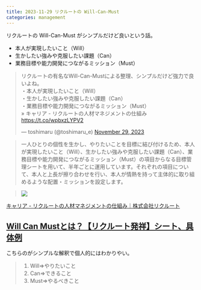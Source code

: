 ```yaml
---
title: 2023-11-29 リクルートの Will-Can-Must
categories: management
---
```


リクルートの Will-Can-Must がシンプルだけど良いという話。

- 本人が実現したいこと（Will）
- 生かしたい強みや克服したい課題（Can）
- 業務目標や能力開発につながるミッション（Must）

<blockquote class="twitter-tweet"><p lang="ja" dir="ltr">リクルートの有名なWill-Can-Mustによる整理、シンプルだけど強力で良いよね。<br>・本人が実現したいこと（Will）<br>・生かしたい強みや克服したい課題（Can）<br>・業務目標や能力開発につながるミッション（Must）<br>» キャリア - リクルートの人材マネジメントの仕組み <a href="https://t.co/wpbxzLYPV2">https://t.co/wpbxzLYPV2</a></p>&mdash; toshimaru (@toshimaru_e) <a href="https://twitter.com/toshimaru_e/status/1729652400925847900?ref_src=twsrc%5Etfw">November 29, 2023</a></blockquote> <script async src="https://platform.twitter.com/widgets.js" charset="utf-8"></script>

> 一人ひとりの個性を生かし、やりたいことを目標に結び付けるため、本人が実現したいこと（Will）、生かしたい強みや克服したい課題（Can）、業務目標や能力開発につながるミッション（Must）の項目からなる目標管理シートを用いて、半年ごとに運用しています。それぞれの項目について、本人と上長が擦り合わせを行い、本人が情熱を持って主体的に取り組めるような配置・ミッションを設定します。

> ![](https://www.recruit.co.jp/_app/assets/people/career/will-can-must-img01_pc.webp)

[キャリア - リクルートの人材マネジメントの仕組み｜株式会社リクルート](https://www.recruit.co.jp/people/career/#connection)


## [Will Can Mustとは？【リクルート発祥】シート、具体例](https://www.kaonavi.jp/dictionary/will-can-must/)

こちらのがシンプルな解釈で個人的にはわかりやい。

> 1. Will⇒やりたいこと
> 1. Can⇒できること
> 1. Must⇒やるべきこと